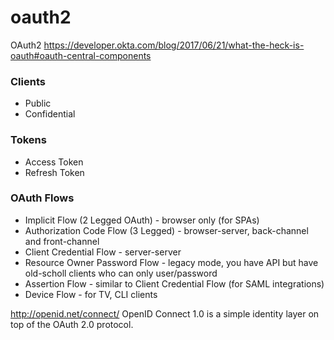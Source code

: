 # oauth2

OAuth2
https://developer.okta.com/blog/2017/06/21/what-the-heck-is-oauth#oauth-central-components

### Clients
  * Public
  * Confidential

### Tokens
  * Access Token
  * Refresh Token

### OAuth Flows
  * Implicit Flow (2 Legged OAuth) - browser only (for SPAs)
  * Authorization Code Flow (3 Legged) - browser-server, back-channel and front-channel
  * Client Credential Flow - server-server
  * Resource Owner Password Flow - legacy mode, you have API but have old-scholl clients who can only user/password
  * Assertion Flow - similar to Client Credential Flow (for SAML integrations)
  * Device Flow - for TV, CLI clients

http://openid.net/connect/
OpenID Connect 1.0 is a simple identity layer on top of the OAuth 2.0 protocol.
